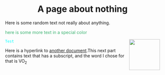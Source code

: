   <h1 align="center">A page about nothing</h1>
  Here is some random text not really about anything. 
  <p style="color:MediumSeaGreen;">here is some more text in a special color</p>
  <img align="right" width="100" height="100" src="https://hatrabbits.com/wp-content/uploads/2017/01/random.jpg">
 <code style="color : aqua">Test</code>

Here is a hyperlink to [another document](readme.md).This next part contains text that has a subscript, and the word I chose for that is VO<sub>2</sub>
